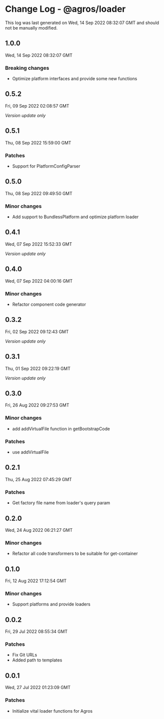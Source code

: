 # Change Log - @agros/loader

This log was last generated on Wed, 14 Sep 2022 08:32:07 GMT and should not be manually modified.

## 1.0.0
Wed, 14 Sep 2022 08:32:07 GMT

### Breaking changes

- Optimize platform interfaces and provide some new functions

## 0.5.2
Fri, 09 Sep 2022 02:08:57 GMT

_Version update only_

## 0.5.1
Thu, 08 Sep 2022 15:59:00 GMT

### Patches

- Support for PlatformConfigParser

## 0.5.0
Thu, 08 Sep 2022 09:49:50 GMT

### Minor changes

- Add support to BundlessPlatform and optimize platform loader

## 0.4.1
Wed, 07 Sep 2022 15:52:33 GMT

_Version update only_

## 0.4.0
Wed, 07 Sep 2022 04:00:16 GMT

### Minor changes

- Refactor component code generator

## 0.3.2
Fri, 02 Sep 2022 09:12:43 GMT

_Version update only_

## 0.3.1
Thu, 01 Sep 2022 09:22:19 GMT

_Version update only_

## 0.3.0
Fri, 26 Aug 2022 09:27:53 GMT

### Minor changes

- add addVirtualFile function in getBootstrapCode

### Patches

- use addVirtualFile

## 0.2.1
Thu, 25 Aug 2022 07:45:29 GMT

### Patches

- Get factory file name from loader's query param

## 0.2.0
Wed, 24 Aug 2022 06:21:27 GMT

### Minor changes

- Refactor all code transformers to be suitable for get-container

## 0.1.0
Fri, 12 Aug 2022 17:12:54 GMT

### Minor changes

- Support platforms and provide loaders

## 0.0.2
Fri, 29 Jul 2022 08:55:34 GMT

### Patches

- Fix Git URLs
- Added path to templates

## 0.0.1
Wed, 27 Jul 2022 01:23:09 GMT

### Patches

- Initialize vital loader functions for Agros

